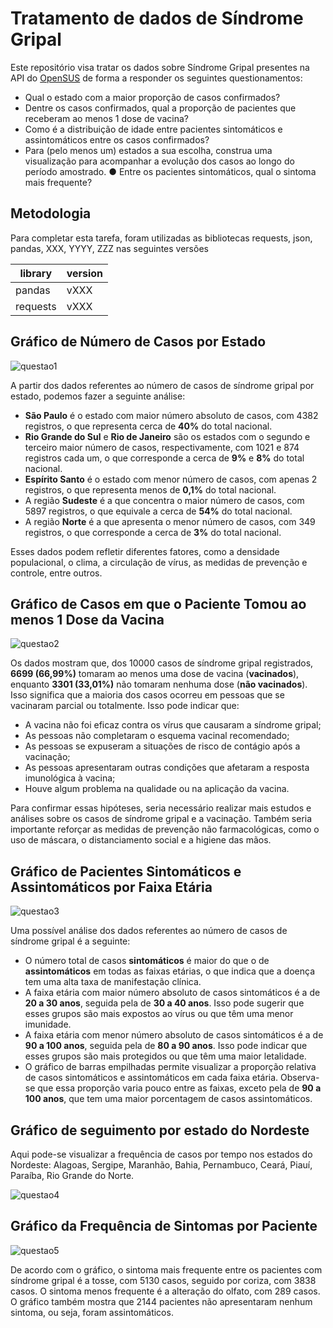 # Tratamento de dados de Síndrome Gripal

Este repositório visa tratar os dados sobre Síndrome Gripal presentes na API do [OpenSUS](https://opendatasus.saude.gov.br) de forma a responder os seguintes questionamentos:
 
* Qual o estado com a maior proporção de casos confirmados?
* Dentre os casos confirmados, qual a proporção de pacientes que
receberam ao menos 1 dose de vacina?
* Como é a distribuição de idade entre pacientes sintomáticos e
assintomáticos entre os casos confirmados?
* Para (pelo menos um) estados a sua escolha, construa uma
visualização para acompanhar a evolução dos casos ao longo do
período amostrado.
● Entre os pacientes sintomáticos, qual o sintoma mais frequente?

## Metodologia

Para completar esta tarefa, foram utilizadas as bibliotecas requests, json, pandas, XXX, YYYY, ZZZ nas seguintes versões

|library|version|
|---|---|
|pandas|vXXX|
|requests|vXXX|

## Gráfico de Número de Casos por Estado
![questao1](https://github.com/paulodtn/sindrome-gripal/blob/main/imagens/ocorrencia_por_UF_07-05-2023_14-17-01.png)

A partir dos dados referentes ao número de casos de síndrome gripal por estado, podemos fazer a seguinte análise:

- **São Paulo** é o estado com maior número absoluto de casos, com 4382 registros, o que representa cerca de **40%** do total nacional.
- **Rio Grande do Sul** e **Rio de Janeiro** são os estados com o segundo e terceiro maior número de casos, respectivamente, com 1021 e 874 registros cada um, o que corresponde a cerca de **9%** e **8%** do total nacional.
- **Espírito Santo** é o estado com menor número de casos, com apenas 2 registros, o que representa menos de **0,1%** do total nacional.
- A região **Sudeste** é a que concentra o maior número de casos, com 5897 registros, o que equivale a cerca de **54%** do total nacional.
- A região **Norte** é a que apresenta o menor número de casos, com 349 registros, o que corresponde a cerca de **3%** do total nacional.

Esses dados podem refletir diferentes fatores, como a densidade populacional, o clima, a circulação de vírus, as medidas de prevenção e controle, entre outros.

## Gráfico de Casos em que o Paciente Tomou ao menos 1 Dose da Vacina

![questao2](https://github.com/paulodtn/sindrome-gripal/blob/main/imagens/ocorrencia_vacinados_por_UF_07-05-2023_14-17-01.png)

Os dados mostram que, dos 10000 casos de síndrome gripal registrados, **6699 (66,99%)** tomaram ao menos uma dose de vacina (**vacinados**), enquanto **3301 (33,01%)** não tomaram nenhuma dose (**não vacinados**). Isso significa que a maioria dos casos ocorreu em pessoas que se vacinaram parcial ou totalmente. Isso pode indicar que:

- A vacina não foi eficaz contra os vírus que causaram a síndrome gripal;
- As pessoas não completaram o esquema vacinal recomendado;
- As pessoas se expuseram a situações de risco de contágio após a vacinação;
- As pessoas apresentaram outras condições que afetaram a resposta imunológica à vacina;
- Houve algum problema na qualidade ou na aplicação da vacina.

Para confirmar essas hipóteses, seria necessário realizar mais estudos e análises sobre os casos de síndrome gripal e a vacinação. Também seria importante reforçar as medidas de prevenção não farmacológicas, como o uso de máscara, o distanciamento social e a higiene das mãos.

## Gráfico de Pacientes Sintomáticos e Assintomáticos por Faixa Etária

![questao3](https://github.com/paulodtn/sindrome-gripal/blob/main/imagens/ocorrencia_por_idade_vacina_07-05-2023_14-17-01.png)

Uma possível análise dos dados referentes ao número de casos de síndrome gripal é a seguinte:

- O número total de casos **sintomáticos** é maior do que o de **assintomáticos** em todas as faixas etárias, o que indica que a doença tem uma alta taxa de manifestação clínica.
- A faixa etária com maior número absoluto de casos sintomáticos é a de **20 a 30 anos**, seguida pela de **30 a 40 anos**. Isso pode sugerir que esses grupos são mais expostos ao vírus ou que têm uma menor imunidade.
- A faixa etária com menor número absoluto de casos sintomáticos é a de **90 a 100 anos**, seguida pela de **80 a 90 anos**. Isso pode indicar que esses grupos são mais protegidos ou que têm uma maior letalidade.
- O gráfico de barras empilhadas permite visualizar a proporção relativa de casos sintomáticos e assintomáticos em cada faixa etária. Observa-se que essa proporção varia pouco entre as faixas, exceto pela de **90 a 100 anos**, que tem uma maior porcentagem de casos assintomáticos.

## Gráfico de seguimento por estado do Nordeste

Aqui pode-se visualizar a frequência de casos por tempo nos estados do Nordeste: Alagoas, Sergipe, Maranhão, Bahia, Pernambuco, Ceará, Piauí, Paraíba, Rio Grande do Norte.

![questao4](https://github.com/paulodtn/sindrome-gripal/blob/main/imagens/evolucao_ne_07-05-2023_14-17-01.png)


## Gráfico da Frequência de Sintomas por Paciente

![questao5](https://github.com/paulodtn/sindrome-gripal/blob/main/imagens/frequencia_sintomas_07-05-2023_14-17-01.png)


De acordo com o gráfico, o sintoma mais frequente entre os pacientes com síndrome gripal é a tosse, com 5130 casos, seguido por coriza, com 3838 casos. O sintoma menos frequente é a alteração do olfato, com 289 casos. O gráfico também mostra que 2144 pacientes não apresentaram nenhum sintoma, ou seja, foram assintomáticos.
